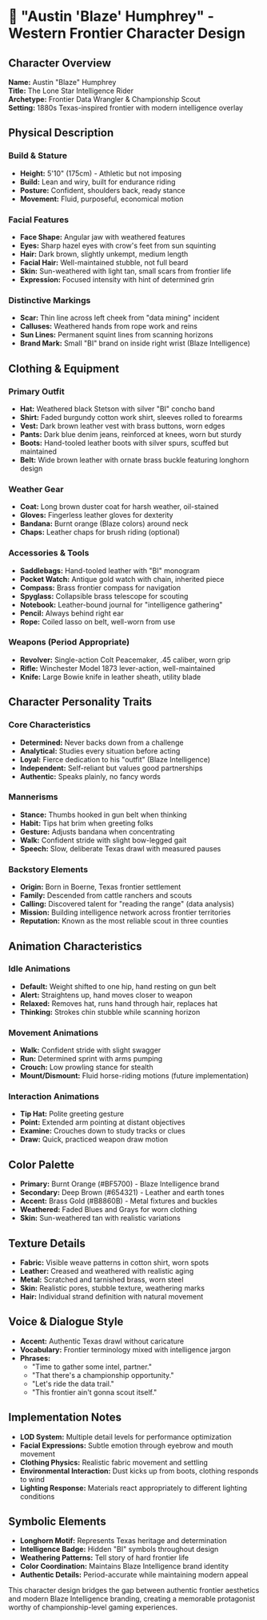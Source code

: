 # 🤠 "Austin 'Blaze' Humphrey" - Western Frontier Character Design

## Character Overview
**Name:** Austin "Blaze" Humphrey  
**Title:** The Lone Star Intelligence Rider  
**Archetype:** Frontier Data Wrangler & Championship Scout  
**Setting:** 1880s Texas-inspired frontier with modern intelligence overlay

## Physical Description

### Build & Stature
- **Height:** 5'10" (175cm) - Athletic but not imposing
- **Build:** Lean and wiry, built for endurance riding
- **Posture:** Confident, shoulders back, ready stance
- **Movement:** Fluid, purposeful, economical motion

### Facial Features
- **Face Shape:** Angular jaw with weathered features
- **Eyes:** Sharp hazel eyes with crow's feet from sun squinting
- **Hair:** Dark brown, slightly unkempt, medium length
- **Facial Hair:** Well-maintained stubble, not full beard
- **Skin:** Sun-weathered with light tan, small scars from frontier life
- **Expression:** Focused intensity with hint of determined grin

### Distinctive Markings
- **Scar:** Thin line across left cheek from "data mining" incident
- **Calluses:** Weathered hands from rope work and reins
- **Sun Lines:** Permanent squint lines from scanning horizons
- **Brand Mark:** Small "BI" brand on inside right wrist (Blaze Intelligence)

## Clothing & Equipment

### Primary Outfit
- **Hat:** Weathered black Stetson with silver "BI" concho band
- **Shirt:** Faded burgundy cotton work shirt, sleeves rolled to forearms
- **Vest:** Dark brown leather vest with brass buttons, worn edges
- **Pants:** Dark blue denim jeans, reinforced at knees, worn but sturdy
- **Boots:** Hand-tooled leather boots with silver spurs, scuffed but maintained
- **Belt:** Wide brown leather with ornate brass buckle featuring longhorn design

### Weather Gear
- **Coat:** Long brown duster coat for harsh weather, oil-stained
- **Gloves:** Fingerless leather gloves for dexterity
- **Bandana:** Burnt orange (Blaze colors) around neck
- **Chaps:** Leather chaps for brush riding (optional)

### Accessories & Tools
- **Saddlebags:** Hand-tooled leather with "BI" monogram
- **Pocket Watch:** Antique gold watch with chain, inherited piece
- **Compass:** Brass frontier compass for navigation
- **Spyglass:** Collapsible brass telescope for scouting
- **Notebook:** Leather-bound journal for "intelligence gathering"
- **Pencil:** Always behind right ear
- **Rope:** Coiled lasso on belt, well-worn from use

### Weapons (Period Appropriate)
- **Revolver:** Single-action Colt Peacemaker, .45 caliber, worn grip
- **Rifle:** Winchester Model 1873 lever-action, well-maintained
- **Knife:** Large Bowie knife in leather sheath, utility blade

## Character Personality Traits

### Core Characteristics
- **Determined:** Never backs down from a challenge
- **Analytical:** Studies every situation before acting
- **Loyal:** Fierce dedication to his "outfit" (Blaze Intelligence)
- **Independent:** Self-reliant but values good partnerships
- **Authentic:** Speaks plainly, no fancy words

### Mannerisms
- **Stance:** Thumbs hooked in gun belt when thinking
- **Habit:** Tips hat brim when greeting folks
- **Gesture:** Adjusts bandana when concentrating
- **Walk:** Confident stride with slight bow-legged gait
- **Speech:** Slow, deliberate Texas drawl with measured pauses

### Backstory Elements
- **Origin:** Born in Boerne, Texas frontier settlement
- **Family:** Descended from cattle ranchers and scouts
- **Calling:** Discovered talent for "reading the range" (data analysis)
- **Mission:** Building intelligence network across frontier territories
- **Reputation:** Known as the most reliable scout in three counties

## Animation Characteristics

### Idle Animations
- **Default:** Weight shifted to one hip, hand resting on gun belt
- **Alert:** Straightens up, hand moves closer to weapon
- **Relaxed:** Removes hat, runs hand through hair, replaces hat
- **Thinking:** Strokes chin stubble while scanning horizon

### Movement Animations
- **Walk:** Confident stride with slight swagger
- **Run:** Determined sprint with arms pumping
- **Crouch:** Low prowling stance for stealth
- **Mount/Dismount:** Fluid horse-riding motions (future implementation)

### Interaction Animations
- **Tip Hat:** Polite greeting gesture
- **Point:** Extended arm pointing at distant objectives
- **Examine:** Crouches down to study tracks or clues
- **Draw:** Quick, practiced weapon draw motion

## Color Palette
- **Primary:** Burnt Orange (#BF5700) - Blaze Intelligence brand
- **Secondary:** Deep Brown (#654321) - Leather and earth tones
- **Accent:** Brass Gold (#B8860B) - Metal fixtures and buckles
- **Weathered:** Faded Blues and Grays for worn clothing
- **Skin:** Sun-weathered tan with realistic variations

## Texture Details
- **Fabric:** Visible weave patterns in cotton shirt, worn spots
- **Leather:** Creased and weathered with realistic aging
- **Metal:** Scratched and tarnished brass, worn steel
- **Skin:** Realistic pores, stubble texture, weathering marks
- **Hair:** Individual strand definition with natural movement

## Voice & Dialogue Style
- **Accent:** Authentic Texas drawl without caricature
- **Vocabulary:** Frontier terminology mixed with intelligence jargon
- **Phrases:** 
  - "Time to gather some intel, partner."
  - "That there's a championship opportunity."
  - "Let's ride the data trail."
  - "This frontier ain't gonna scout itself."

## Implementation Notes
- **LOD System:** Multiple detail levels for performance optimization
- **Facial Expressions:** Subtle emotion through eyebrow and mouth movement
- **Clothing Physics:** Realistic fabric movement and settling
- **Environmental Interaction:** Dust kicks up from boots, clothing responds to wind
- **Lighting Response:** Materials react appropriately to different lighting conditions

## Symbolic Elements
- **Longhorn Motif:** Represents Texas heritage and determination
- **Intelligence Badge:** Hidden "BI" symbols throughout design
- **Weathering Patterns:** Tell story of hard frontier life
- **Color Coordination:** Maintains Blaze Intelligence brand identity
- **Authentic Details:** Period-accurate while maintaining modern appeal

This character design bridges the gap between authentic frontier aesthetics and modern Blaze Intelligence branding, creating a memorable protagonist worthy of championship-level gaming experiences.